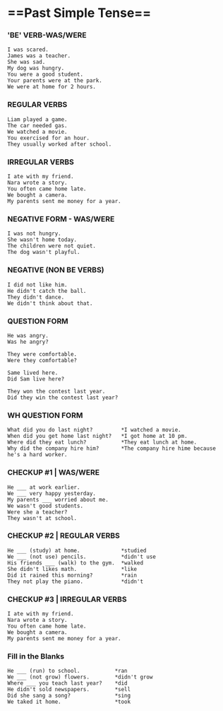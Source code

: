 # ==Past Simple Tense==

### 'BE' VERB-WAS/WERE

```
I was scared.
James was a teacher.
She was sad.
My dog was hungry.
You were a good student.
Your parents were at the park.
We were at home for 2 hours.
```

### REGULAR VERBS

```
Liam played a game.
The car needed gas.
We watched a movie.
You exercised for an hour.
They usually worked after school.
```

### IRREGULAR VERBS

```
I ate with my friend.
Nara wrote a story.
You often came home late.
We bought a camera.
My parents sent me money for a year.
```

### NEGATIVE FORM - WAS/WERE

```
I was not hungry.
She wasn't home today.
The children were not quiet.
The dog wasn't playful.
```

### NEGATIVE (NON BE VERBS)

```
I did not like him.
He didn't catch the ball.
They didn't dance.
We didn't think about that.
```

### QUESTION FORM

```
He was angry.
Was he angry?

They were comfortable.
Were they comfortable?

Same lived here.
Did Sam live here?

They won the contest last year.
Did they win the contest last year?
```

### WH QUESTION FORM

```
What did you do last night?         *I watched a movie.
When did you get home last night?   *I got home at 10 pm.
Where did they eat lunch?           *They eat lunch at home.
Why did the company hire him?       *The company hire hime because he's a hard worker.
```

### CHECKUP #1 | WAS/WERE

```
He ___ at work earlier.
We ___ very happy yesterday.
My parents ___ worried about me.
We wasn't good students.
Were she a teacher?
They wasn't at school.
```

### CHECKUP #2 | REGULAR VERBS

```
He ___ (study) at home.             *studied
We ___ (not use) pencils.           *didn't use
His friends ___ (walk) to the gym.  *walked
She didn't likes math.              *like
Did it rained this morning?         *rain
They not play the piano.            *didn't
```

### CHECKUP #3 | IRREGULAR VERBS

```
I ate with my friend.
Nara wrote a story.
You often came home late.
We bought a camera.
My parents sent me money for a year.
```

### Fill in the Blanks

```
He ___ (run) to school.           *ran 
We ___ (not grow) flowers.        *didn't grow
Where ___ you teach last year?    *did 
He didn't sold newspapers.        *sell
Did she sang a song?              *sing
We taked it home.                 *took

```
